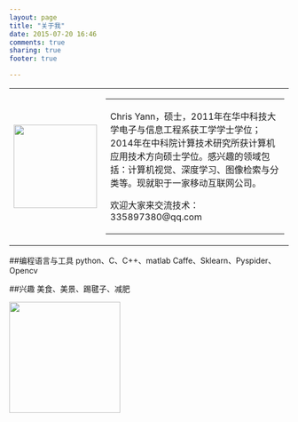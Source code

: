 ```yaml
---
layout: page
title: "关于我"
date: 2015-07-20 16:46
comments: true
sharing: true
footer: true

---
```



<table border="0">
<tbody>
<tr>
<td width="25%">
<img style="BORDER-RIGHT-WIDTH: 0px; BORDER-TOP-WIDTH: 0px; BORDER-BOTTOM-WIDTH: 0px; BORDER-LEFT-WIDTH: 0px" src="http://7xkj2g.com1.z0.glb.clouddn.com/15-7-21/57163226.jpg?attname=&e=1437650786&token=RkJjucXoCc243SBGr5TBnrk21S8JcDF718v8ZL-L:hwa4j7XBcZaJtPpZy50PNmbZkPc" width="150px">
</td>
<td width="79%">
<table border="0" cellspacing="0" cellpadding="0" align="center">
<tbody>
<tr>
<td>
<p>Chris Yann，硕士，2011年在华中科技大学电子与信息工程系获工学学士学位；2014年在中科院计算技术研究所获计算机应用技术方向硕士学位。感兴趣的领域包括：计算机视觉、深度学习、图像检索与分类等。现就职于一家移动互联网公司。</p>	
<p>欢迎大家来交流技术：335897380@qq.com</p>
</td>
</tr>
</tbody>
</table>
</td>
</tr>
</tbody>
</table>
##编程语言与工具
python、C、C++、matlab  
Caffe、Sklearn、Pyspider、Opencv

##兴趣
美食、美景、踢毽子、减肥


<img src="http://7xkj2g.com1.z0.glb.clouddn.com/15-7-21/86764403.jpg?attname=&e=1437650786&token=RkJjucXoCc243SBGr5TBnrk21S8JcDF718v8ZL-L:cEUsW4v186nt0T9gdsYJcvdtn7Q" width = "200">
<!--
{% codeblock lang:python %}
print "OK!"  
print "Less!"
{% endcodeblock %}
-->